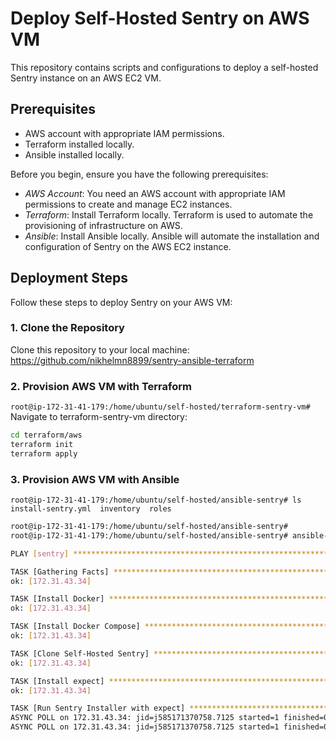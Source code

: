 # Deploy Self-Hosted Sentry on AWS VM

This repository contains scripts and configurations to deploy a self-hosted Sentry instance on an AWS EC2 VM.

## Prerequisites

- AWS account with appropriate IAM permissions.
- Terraform installed locally.
- Ansible installed locally.

Before you begin, ensure you have the following prerequisites:

- *AWS Account*: You need an AWS account with appropriate IAM permissions to create and manage EC2 instances.
- *Terraform*: Install Terraform locally. Terraform is used to automate the provisioning of infrastructure on AWS.
- *Ansible*: Install Ansible locally. Ansible will automate the installation and configuration of Sentry on the AWS EC2 instance.

## Deployment Steps

Follow these steps to deploy Sentry on your AWS VM:

### 1. Clone the Repository

Clone this repository to your local machine:
https://github.com/nikhelmn8899/sentry-ansible-terraform

### 2. Provision AWS VM with Terraform
```root@ip-172-31-41-179:/home/ubuntu/self-hosted/terraform-sentry-vm#```
Navigate to terraform-sentry-vm directory:
```Bash
cd terraform/aws
terraform init
terraform apply
```
### 3. Provision AWS VM with Ansible
```root@ip-172-31-41-179:/home/ubuntu/self-hosted/ansible-sentry# ls```
```install-sentry.yml  inventory  roles```
```Bash
root@ip-172-31-41-179:/home/ubuntu/self-hosted/ansible-sentry#
root@ip-172-31-41-179:/home/ubuntu/self-hosted/ansible-sentry# ansible-playbook -i inventory install-sentry.yml

PLAY [sentry] ********************************************************************************************************************************

TASK [Gathering Facts] ***********************************************************************************************************************
ok: [172.31.43.34]

TASK [Install Docker] ************************************************************************************************************************
ok: [172.31.43.34]

TASK [Install Docker Compose] ****************************************************************************************************************
ok: [172.31.43.34]

TASK [Clone Self-Hosted Sentry] **************************************************************************************************************
ok: [172.31.43.34]

TASK [Install expect] ************************************************************************************************************************
ok: [172.31.43.34]

TASK [Run Sentry Installer with expect] ******************************************************************************************************
ASYNC POLL on 172.31.43.34: jid=j585171370758.7125 started=1 finished=0
ASYNC POLL on 172.31.43.34: jid=j585171370758.7125 started=1 finished=0
```









